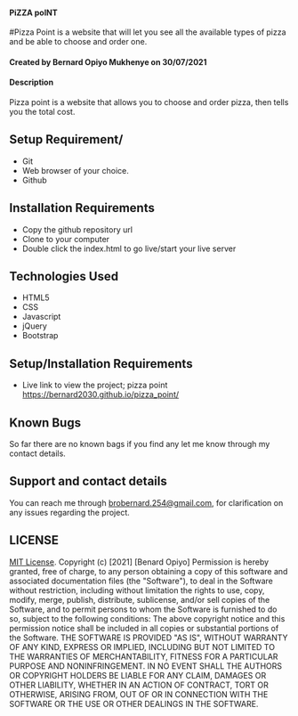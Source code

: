 #### PiZZA poINT
#Pizza Point is a website that will let you see all the available types of pizza and be able to choose and order one.
#### Created by Bernard Opiyo Mukhenye on 30/07/2021
#### Description

Pizza point is a website that allows you to choose and order pizza, then tells you the total cost.
## Setup Requirement/
* Git 
* Web browser of your choice.
* Github

## Installation Requirements
* Copy the github repository url
* Clone to your computer
* Double click the index.html to go live/start your live server



## Technologies Used
* HTML5
* CSS
* Javascript
* jQuery
* Bootstrap
## Setup/Installation Requirements
* Live link to view the project; pizza point https://bernard2030.github.io/pizza_point/

## Known Bugs
So far there are no known bags if you find any let me know through my contact details.
## Support and contact details
You can reach me through brobernard.254@gmail.com, for clarification on any issues regarding the project.
## LICENSE
[MIT License](https://choosealicense.com/licenses/mit/).
Copyright (c) [2021] [Benard Opiyo]
Permission is hereby granted, free of charge, to any person obtaining a copy
of this software and associated documentation files (the "Software"), to deal
in the Software without restriction, including without limitation the rights
to use, copy, modify, merge, publish, distribute, sublicense, and/or sell
copies of the Software, and to permit persons to whom the Software is
furnished to do so, subject to the following conditions:
The above copyright notice and this permission notice shall be included in all
copies or substantial portions of the Software.
THE SOFTWARE IS PROVIDED "AS IS", WITHOUT WARRANTY OF ANY KIND, EXPRESS OR
IMPLIED, INCLUDING BUT NOT LIMITED TO THE WARRANTIES OF MERCHANTABILITY,
FITNESS FOR A PARTICULAR PURPOSE AND NONINFRINGEMENT. IN NO EVENT SHALL THE
AUTHORS OR COPYRIGHT HOLDERS BE LIABLE FOR ANY CLAIM, DAMAGES OR OTHER
LIABILITY, WHETHER IN AN ACTION OF CONTRACT, TORT OR OTHERWISE, ARISING FROM,
OUT OF OR IN CONNECTION WITH THE SOFTWARE OR THE USE OR OTHER DEALINGS IN THE
SOFTWARE.
